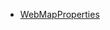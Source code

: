 - [WebMapProperties](https://developers.arcgis.com/javascript/latest/api-reference/esri-WebMap.html#properties-summary)